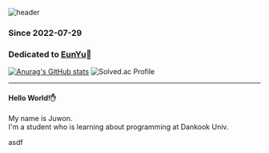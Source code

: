 ![header](https://capsule-render.vercel.app/api?type=waving&color=auto&reversal=true&height=250&section=header&text=Juwon's%20GitHub😎&fontSize=70)
### Since 2022-07-29
### Dedicated to [EunYu](https://github.com/ChunEunyu)🐹  
[![Anurag's GitHub stats](https://github-readme-stats.vercel.app/api?username=dwd9999&theme=synthwave)](https://github.com/anuraghazra/github-readme-stats)
![Solved.ac Profile](http://mazassumnida.wtf/api/v2/generate_badge?boj=ojw1010)  
___
#### Hello World!✋
My name is Juwon.  
I'm a student who is learning about programming at Dankook Univ.

asdf
####
